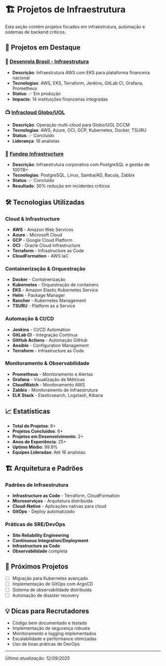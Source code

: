 # 🏗️ Projetos de Infraestrutura

Esta seção contém projetos focados em infraestrutura, automação e sistemas de backend críticos.

## 🚀 Projetos em Destaque

### 🏦 [Desenrola Brasil - Infraestrutura](https://github.com/augustojoselg/desenrola-brasil-infra)
- **Descrição**: Infraestrutura AWS com EKS para plataforma financeira nacional
- **Tecnologias**: AWS, EKS, Terraform, Jenkins, GitLab CI, Grafana, Prometheus
- **Status**: ✅ Em produção
- **Impacto**: 14 instituições financeiras integradas

### 📺 [Infracloud Globo/UOL](https://github.com/augustojoselg/infracloud-globo)
- **Descrição**: Operação multi-cloud para Globo/UOL DCCM
- **Tecnologias**: AWS, Azure, OCI, GCP, Kubernetes, Docker, TSURU
- **Status**: ✅ Concluído
- **Liderança**: 16 analistas

### 🏢 [Fundep Infrastructure](https://github.com/augustojoselg/fundep-infra)
- **Descrição**: Infraestrutura corporativa com PostgreSQL e gestão de 100TB+
- **Tecnologias**: PostgreSQL, Linux, Samba/AD, Bacula, Zabbix
- **Status**: ✅ Concluído
- **Resultado**: 30% redução em incidentes críticos

## 🛠️ Tecnologias Utilizadas

### Cloud & Infrastructure
- **AWS** - Amazon Web Services
- **Azure** - Microsoft Cloud
- **GCP** - Google Cloud Platform
- **OCI** - Oracle Cloud Infrastructure
- **Terraform** - Infrastructure as Code
- **CloudFormation** - AWS IaC

### Containerização & Orquestração
- **Docker** - Containerização
- **Kubernetes** - Orquestração de containers
- **EKS** - Amazon Elastic Kubernetes Service
- **Helm** - Package Manager
- **Rancher** - Kubernetes Management
- **TSURU** - Platform as a Service

### Automação & CI/CD
- **Jenkins** - CI/CD Automation
- **GitLab CI** - Integração Contínua
- **GitHub Actions** - Automação GitHub
- **Ansible** - Configuration Management
- **Terraform** - Infrastructure as Code

### Monitoramento & Observabilidade
- **Prometheus** - Monitoramento e Alertas
- **Grafana** - Visualização de Métricas
- **CloudWatch** - Monitoramento AWS
- **Zabbix** - Monitoramento de Infraestrutura
- **ELK Stack** - Elasticsearch, Logstash, Kibana

## 📈 Estatísticas

- **Total de Projetos**: 8+
- **Projetos Concluídos**: 6+
- **Projetos em Desenvolvimento**: 2+
- **Anos de Experiência**: 25+
- **Uptime Médio**: 99.9%
- **Equipes Lideradas**: Até 16 analistas

## 🏗️ Arquitetura e Padrões

### Padrões de Infraestrutura
- **Infrastructure as Code** - Terraform, CloudFormation
- **Microserviços** - Arquitetura distribuída
- **Cloud-Native** - Aplicações nativas para cloud
- **GitOps** - Deploy automatizado

### Práticas de SRE/DevOps
- **Site Reliability Engineering**
- **Continuous Integration/Deployment**
- **Infrastructure as Code**
- **Observabilidade** completa

## 🎯 Próximos Projetos

- [ ] Migração para Kubernetes avançado
- [ ] Implementação de GitOps com ArgoCD
- [ ] Sistema de observabilidade distribuída
- [ ] Automação de disaster recovery

## 💡 Dicas para Recrutadores

- Código bem documentado e testado
- Implementação de segurança robusta
- Monitoramento e logging implementados
- Escalabilidade e performance otimizadas
- Uso de boas práticas de DevOps

---

*Última atualização: 12/09/2025*
